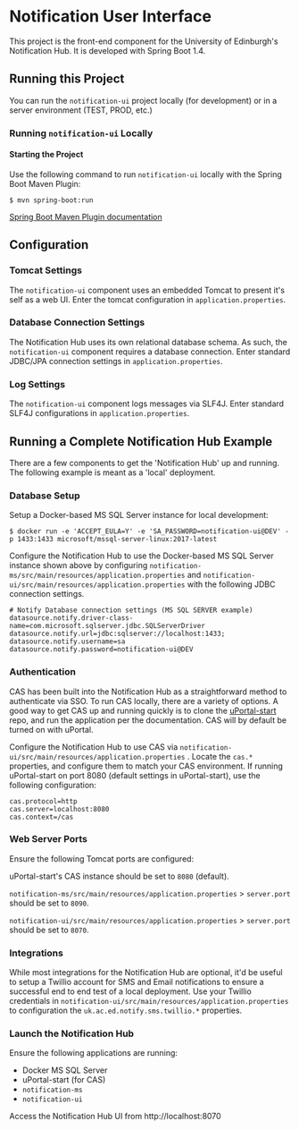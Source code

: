 # Notification User Interface

This project is the front-end component for the University of Edinburgh's Notification Hub.  It is
developed with Spring Boot 1.4.

## Running this Project

You can run the `notification-ui` project locally (for development) or in a server environment
(TEST, PROD, etc.)

### Running `notification-ui` Locally

#### Starting the Project

Use the following command to run `notification-ui` locally with the Spring Boot Maven Plugin:

```
$ mvn spring-boot:run
```

[Spring Boot Maven Plugin documentation][]

## Configuration

### Tomcat Settings

The `notification-ui` component uses an embedded Tomcat to present it's self as a web UI.  Enter the tomcat configuration in `application.properties`. 

### Database Connection Settings

The Notification Hub uses its own relational database schema.  As such, the `notification-ui` component requires a database connection.  Enter standard JDBC/JPA connection
settings in `application.properties`.

### Log Settings

The `notification-ui` component logs messages via SLF4J. Enter standard SLF4J configurations in `application.properties`.

## Running a Complete Notification Hub Example
There are a few components to get the 'Notification Hub' up and running.  The following example is meant as a 'local' deployment.

### Database Setup
Setup a Docker-based MS SQL Server instance for local development:

```
$ docker run -e 'ACCEPT_EULA=Y' -e 'SA_PASSWORD=notification-ui@DEV' -p 1433:1433 microsoft/mssql-server-linux:2017-latest
```

Configure the Notification Hub to use the Docker-based MS SQL Server instance shown above by configuring `notification-ms/src/main/resources/application.properties` and `notification-ui/src/main/resources/application.properties` with the following JDBC connection settings.

```
# Notify Database connection settings (MS SQL SERVER example)
datasource.notify.driver-class-name=com.microsoft.sqlserver.jdbc.SQLServerDriver
datasource.notify.url=jdbc:sqlserver://localhost:1433;
datasource.notify.username=sa
datasource.notify.password=notification-ui@DEV
```

### Authentication
CAS has been built into the Notification Hub as a straightforward method to authenticate via SSO.  To run CAS locally, there are a variety of options.  A good way to get CAS up and running quickly is to clone the [uPortal-start][] repo, and run the application per the documentation.  CAS will by default be turned on with uPortal.

Configure the Notification Hub to use CAS via
`notification-ui/src/main/resources/application.properties` .  Locate the `cas.*` properties, and configure them to match your CAS environment.  If running uPortal-start on port 8080 (default settings in uPortal-start), use the following configuration:

```
cas.protocol=http
cas.server=localhost:8080
cas.context=/cas
```

### Web Server Ports
Ensure the following Tomcat ports are configured:

uPortal-start's CAS instance should be set to `8080` (default).

`notification-ms/src/main/resources/application.properties` > `server.port` should be set to `8090`.

`notification-ui/src/main/resources/application.properties` > `server.port` should be set to `8070`.

### Integrations
While most integrations for the Notification Hub are optional, it'd be useful to setup a Twillio account for SMS and Email notifications to ensure a successful end to end test of a local deployment.  Use your Twillio credentials in `notification-ui/src/main/resources/application.properties` to configuration the `uk.ac.ed.notify.sms.twillio.*` properties.

### Launch the Notification Hub
Ensure the following applications are running:

* Docker MS SQL Server
* uPortal-start (for CAS)
* `notification-ms`
* `notification-ui`

Access the Notification Hub UI from http://localhost:8070

[Spring Boot Maven Plugin documentation]: https://docs.spring.io/spring-boot/docs/current/reference/html/using-boot-running-your-application.html#using-boot-running-with-the-maven-plugin
[uPortal-start]: https://github.com/Jasig/uPortal-start
